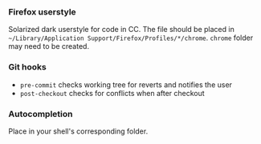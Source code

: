### Firefox userstyle

Solarized dark userstyle for code in CC. The file should be placed in `~/Library/Application Support/Firefox/Profiles/*/chrome`. `chrome` folder may need to be created.

### Git hooks

* `pre-commit` checks working tree for reverts and notifies the user
* `post-checkout` checks for conflicts when after checkout

### Autocompletion

Place in your shell's corresponding folder.

